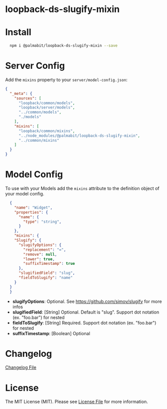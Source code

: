 loopback-ds-slugify-mixin
=============

# Install

```bash
  npm i @palmabit/loopback-ds-slugify-mixin --save
```

# Server Config

Add the `mixins` property to your `server/model-config.json`:

```json
{
  "_meta": {
    "sources": [
      "loopback/common/models",
      "loopback/server/models",
      "../common/models",
      "./models"
    ],
    "mixins": [
      "loopback/common/mixins",
      "../node_modules/@palmabit/loopback-ds-slugify-mixin",
      "../common/mixins"
    ]
  }
}
```

# Model Config

To use with your Models add the `mixins` attribute to the definition object of your model config.

```json
  {
    "name": "Widget",
    "properties": {
      "name": {
        "type": "string",
      }
    },
    "mixins": {
    "Slugify": {
      "slugifyOptions": { 
        "replacement": "=",
        "remove": null,
        "lower": true,
        "suffixTimestamp": true
      },
      "slugifiedField": "slug",
      "fieldToSlugify": "name"
    }
  }
  }
```

- **slugifyOptions**: Optional. See https://github.com/simov/slugify for more infos
- **slugifiedField**: [String] Optional. Default is "slug". Support dot notation (ex. "foo.bar") for nested
- **fieldToSlugify**: [String] Required. Support dot notation (ex. "foo.bar") for nested
- **suffixTimestamp**: [Boolean] Optional

# Changelog

[Changelog File](CHANGELOG)

# License
The MIT License (MIT). Please see [License File](LICENSE) for more information.
